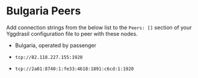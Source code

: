 # Bulgaria Peers

Add connection strings from the below list to the `Peers: []` section of your
Yggdrasil configuration file to peer with these nodes.

* Bulgaria, operated by passenger

 * `tcp://82.118.227.155:1920`
 * `tcp://2a01:8740:1:fe33:4618:1891:c6cd:1:1920`

